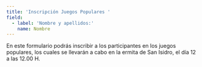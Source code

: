 ```yaml
---
title: 'Inscripción Juegos Populares '
field:
  - label: 'Nombre y apellidos:'
    name: Nombre
---
```


En este formulario podrás inscribir a los participantes en los juegos populares, los cuales se llevarán a cabo en la ermita de San Isidro, el día 12 a las 12.00 H.
